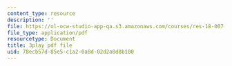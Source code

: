 ```yaml
---
content_type: resource
description: ''
file: https://ol-ocw-studio-app-qa.s3.amazonaws.com/courses/res-18-007-calculus-revisited-multivariable-calculus-fall-2011/78ecb57d85e5c1a20a8d02d2a0d8b100_bBKzHydIl2c.pdf
file_type: application/pdf
resourcetype: Document
title: 3play pdf file
uid: 78ecb57d-85e5-c1a2-0a8d-02d2a0d8b100
---
```

